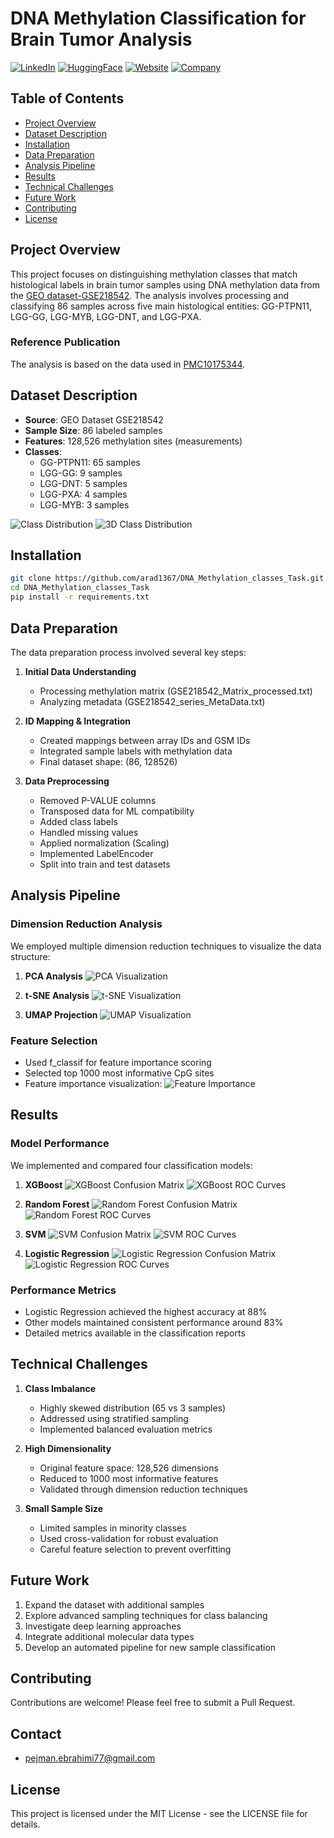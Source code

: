 # DNA Methylation Classification for Brain Tumor Analysis

[![LinkedIn](https://img.shields.io/badge/LinkedIn-0077B5?style=for-the-badge&logo=linkedin&logoColor=white)](https://www.linkedin.com/in/pejman-ebrahimi-4a60151a7/)
[![HuggingFace](https://img.shields.io/badge/🤗_Hugging_Face-FFD21E?style=for-the-badge)](https://huggingface.co/arad1367)
[![Website](https://img.shields.io/badge/Website-008080?style=for-the-badge&logo=About.me&logoColor=white)](https://arad1367.github.io/pejman-ebrahimi/)
[![Company](https://img.shields.io/badge/GilTech-FF0000?style=for-the-badge&logo=About.me&logoColor=white)](https://www.giltech-megoldasok.com/)

## Table of Contents
- [Project Overview](#project-overview)
- [Dataset Description](#dataset-description)
- [Installation](#installation)
- [Data Preparation](#data-preparation)
- [Analysis Pipeline](#analysis-pipeline)
- [Results](#results)
- [Technical Challenges](#technical-challenges)
- [Future Work](#future-work)
- [Contributing](#contributing)
- [License](#license)

## Project Overview
This project focuses on distinguishing methylation classes that match histological labels in brain tumor samples using DNA methylation data from the [GEO dataset-GSE218542](https://www.ncbi.nlm.nih.gov/geo/query/acc.cgi?acc=GSE218542). The analysis involves processing and classifying 86 samples across five main histological entities: GG-PTPN11, LGG-GG, LGG-MYB, LGG-DNT, and LGG-PXA.

### Reference Publication
The analysis is based on the data used in [PMC10175344](https://pmc.ncbi.nlm.nih.gov/articles/PMC10175344/).

## Dataset Description
- **Source**: GEO Dataset GSE218542
- **Sample Size**: 86 labeled samples
- **Features**: 128,526 methylation sites (measurements)
- **Classes**:
  - GG-PTPN11: 65 samples
  - LGG-GG: 9 samples
  - LGG-DNT: 5 samples
  - LGG-PXA: 4 samples
  - LGG-MYB: 3 samples

![Class Distribution](docs/class_distribution.png)
![3D Class Distribution](docs/Vis1.png)

## Installation
```bash
git clone https://github.com/arad1367/DNA_Methylation_classes_Task.git
cd DNA_Methylation_classes_Task
pip install -r requirements.txt
```

## Data Preparation
The data preparation process involved several key steps:

1. **Initial Data Understanding**
   - Processing methylation matrix (GSE218542_Matrix_processed.txt)
   - Analyzing metadata (GSE218542_series_MetaData.txt)

2. **ID Mapping & Integration**
   - Created mappings between array IDs and GSM IDs
   - Integrated sample labels with methylation data
   - Final dataset shape: (86, 128526)

3. **Data Preprocessing**
   - Removed P-VALUE columns
   - Transposed data for ML compatibility
   - Added class labels
   - Handled missing values
   - Applied normalization (Scaling)
   - Implemented LabelEncoder
   - Split into train and test datasets

## Analysis Pipeline

### Dimension Reduction Analysis
We employed multiple dimension reduction techniques to visualize the data structure:

1. **PCA Analysis**
![PCA Visualization](docs/pca1.png)

2. **t-SNE Analysis**
![t-SNE Visualization](docs/tsne1.png)

3. **UMAP Projection**
![UMAP Visualization](docs/umap1.png)

### Feature Selection
- Used f_classif for feature importance scoring
- Selected top 1000 most informative CpG sites
- Feature importance visualization:
![Feature Importance](docs/Vis2.png)

## Results

### Model Performance
We implemented and compared four classification models:

1. **XGBoost**
   ![XGBoost Confusion Matrix](docs/confusion_matrix_xgboost.png)
   ![XGBoost ROC Curves](docs/roc_curves_xgboost.png)

2. **Random Forest**
   ![Random Forest Confusion Matrix](docs/confusion_matrix_random_forest.png)
   ![Random Forest ROC Curves](docs/roc_curves_random_forest.png)

3. **SVM**
   ![SVM Confusion Matrix](docs/confusion_matrix_svm.png)
   ![SVM ROC Curves](docs/roc_curves_svm.png)

4. **Logistic Regression**
   ![Logistic Regression Confusion Matrix](docs/confusion_matrix_logistic_regression.png)
   ![Logistic Regression ROC Curves](docs/roc_curves_logistic_regression.png)

### Performance Metrics
- Logistic Regression achieved the highest accuracy at 88%
- Other models maintained consistent performance around 83%
- Detailed metrics available in the classification reports

## Technical Challenges
1. **Class Imbalance**
   - Highly skewed distribution (65 vs 3 samples)
   - Addressed using stratified sampling
   - Implemented balanced evaluation metrics

2. **High Dimensionality**
   - Original feature space: 128,526 dimensions
   - Reduced to 1000 most informative features
   - Validated through dimension reduction techniques

3. **Small Sample Size**
   - Limited samples in minority classes
   - Used cross-validation for robust evaluation
   - Careful feature selection to prevent overfitting

## Future Work
1. Expand the dataset with additional samples
2. Explore advanced sampling techniques for class balancing
3. Investigate deep learning approaches
4. Integrate additional molecular data types
5. Develop an automated pipeline for new sample classification

## Contributing
Contributions are welcome! Please feel free to submit a Pull Request.

## Contact
* pejman.ebrahimi77@gmail.com

## License
This project is licensed under the MIT License - see the LICENSE file for details.